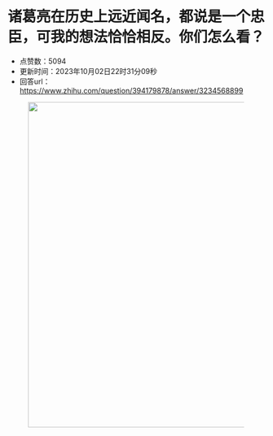 # 诸葛亮在历史上远近闻名，都说是一个忠臣，可我的想法恰恰相反。你们怎么看？
- 点赞数：5094
- 更新时间：2023年10月02日22时31分09秒
- 回答url：https://www.zhihu.com/question/394179878/answer/3234568899
<body>
 <p></p>
 <figure data-size="normal">
  <img src="https://pica.zhimg.com/50/v2-6506127a7b10c45e090bec06540193d6_720w.jpg?source=1940ef5c" data-rawwidth="640" data-rawheight="1138" data-size="normal" data-original-token="v2-6506127a7b10c45e090bec06540193d6" data-default-watermark-src="https://picx.zhimg.com/50/v2-9bca1defc2d47c5097385147e6e1711f_720w.jpg?source=1940ef5c" class="origin_image zh-lightbox-thumb" width="640" data-original="https://picx.zhimg.com/v2-6506127a7b10c45e090bec06540193d6_r.jpg?source=1940ef5c">
 </figure>
 <p></p>
</body>